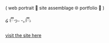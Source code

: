 ( web portrait 🌟 site assemblage 🌐 portfolio 📎 ) 

໒ ꒰ྀིっ˕ -｡꒱ྀི১

[visit the site here](https://mellyeliu.online)

